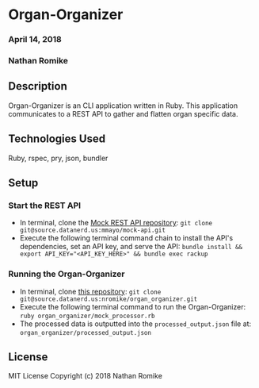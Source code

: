 # Organ-Organizer

### April 14, 2018
### Nathan Romike

## Description
Organ-Organizer is an CLI application written in Ruby. This application communicates to a REST API to gather and flatten organ specific data.

## Technologies Used
Ruby, rspec, pry, json, bundler

## Setup
### Start the REST API
* In terminal, clone the [Mock REST API repository](https://source.datanerd.us/mmayo/mock-api/blob/master/server.rb):
`git clone git@source.datanerd.us:mmayo/mock-api.git`
* Execute the following terminal command chain to install the API's dependencies, set an API key, and serve the API:
`bundle install && export API_KEY="<API_KEY_HERE>" && bundle exec rackup`

### Running the Organ-Organizer
* In terminal, clone [this repository](https://source.datanerd.us/nromike/organ_organizer):
`git clone git@source.datanerd.us:nromike/organ_organizer.git`
* Execute the following terminal command to run the Organ-Organizer:
`ruby organ_organizer/mock_processor.rb`
* The processed data is outputted into the `processed_output.json` file at:
`organ_organizer/processed_output.json`

## License
MIT License
Copyright (c) 2018 Nathan Romike

